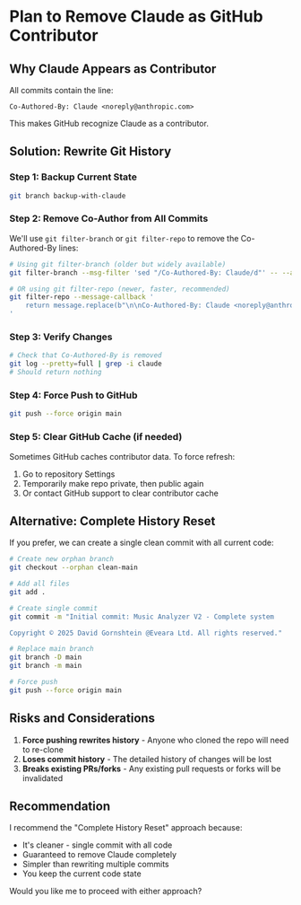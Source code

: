 # Plan to Remove Claude as GitHub Contributor

## Why Claude Appears as Contributor
All commits contain the line:
```
Co-Authored-By: Claude <noreply@anthropic.com>
```

This makes GitHub recognize Claude as a contributor.

## Solution: Rewrite Git History

### Step 1: Backup Current State
```bash
git branch backup-with-claude
```

### Step 2: Remove Co-Author from All Commits
We'll use `git filter-branch` or `git filter-repo` to remove the Co-Authored-By lines:

```bash
# Using git filter-branch (older but widely available)
git filter-branch --msg-filter 'sed "/Co-Authored-By: Claude/d"' -- --all

# OR using git filter-repo (newer, faster, recommended)
git filter-repo --message-callback '
    return message.replace(b"\n\nCo-Authored-By: Claude <noreply@anthropic.com>", b"")
'
```

### Step 3: Verify Changes
```bash
# Check that Co-Authored-By is removed
git log --pretty=full | grep -i claude
# Should return nothing
```

### Step 4: Force Push to GitHub
```bash
git push --force origin main
```

### Step 5: Clear GitHub Cache (if needed)
Sometimes GitHub caches contributor data. To force refresh:
1. Go to repository Settings
2. Temporarily make repo private, then public again
3. Or contact GitHub support to clear contributor cache

## Alternative: Complete History Reset

If you prefer, we can create a single clean commit with all current code:

```bash
# Create new orphan branch
git checkout --orphan clean-main

# Add all files
git add .

# Create single commit
git commit -m "Initial commit: Music Analyzer V2 - Complete system

Copyright © 2025 David Gornshtein @Eveara Ltd. All rights reserved."

# Replace main branch
git branch -D main
git branch -m main

# Force push
git push --force origin main
```

## Risks and Considerations

1. **Force pushing rewrites history** - Anyone who cloned the repo will need to re-clone
2. **Loses commit history** - The detailed history of changes will be lost
3. **Breaks existing PRs/forks** - Any existing pull requests or forks will be invalidated

## Recommendation

I recommend the "Complete History Reset" approach because:
- It's cleaner - single commit with all code
- Guaranteed to remove Claude completely
- Simpler than rewriting multiple commits
- You keep the current code state

Would you like me to proceed with either approach?